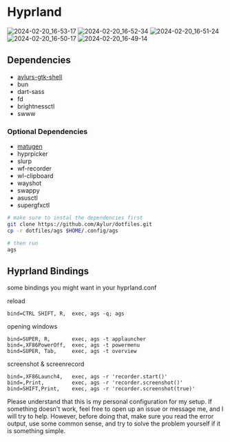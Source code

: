 # Hyprland

![2024-02-20_16-53-17](https://github.com/Aylur/dotfiles/assets/104676705/e1b76d0c-7a3e-48c1-ad68-e4032d7fcc24)
![2024-02-20_16-52-34](https://github.com/Aylur/dotfiles/assets/104676705/eaae2e2e-3ba9-4640-8bca-098ade9d83a3)
![2024-02-20_16-51-24](https://github.com/Aylur/dotfiles/assets/104676705/94f2fe81-e986-49e1-a72b-21ce05218321)
![2024-02-20_16-50-17](https://github.com/Aylur/dotfiles/assets/104676705/0679ad78-75e9-4982-b0cb-71bda87cce17)
![2024-02-20_16-49-14](https://github.com/Aylur/dotfiles/assets/104676705/afb646d9-be8c-41c9-b176-6b3d279dfa8f)


## Dependencies

- [aylurs-gtk-shell](https://github.com/Aylur/ags/)
- bun
- dart-sass
- fd
- brightnessctl
- swww

### Optional Dependencies

- [matugen](https://github.com/InioX/matugen)
- hyprpicker
- slurp
- wf-recorder
- wl-clipboard
- wayshot
- swappy
- asusctl
- supergfxctl

```bash
# make sure to instal the dependencies first
git clone https://github.com/Aylur/dotfiles.git
cp -r dotfiles/ags $HOME/.config/ags

# then run
ags
```

## Hyprland Bindings

some bindings you might want in your hyprland.conf

reload
```
bind=CTRL SHIFT, R,  exec, ags -q; ags
```

opening windows
```
bind=SUPER, R,       exec, ags -t applauncher
bind=,XF86PowerOff,  exec, ags -t powermenu
bind=SUPER, Tab,     exec, ags -t overview
```

screenshot & screenrecord
```
bind=,XF86Launch4,   exec, ags -r 'recorder.start()'
bind=,Print,         exec, ags -r 'recorder.screenshot()'
bind=SHIFT,Print,    exec, ags -r 'recorder.screenshot(true)'
```

Please understand that this is my personal configuration for my setup.
If something doesn't work, feel free to open up an issue or message me,
and I will try to help. However, before doing that, make sure you read the error output,
use some common sense, and try to solve the problem yourself if it is something simple.
